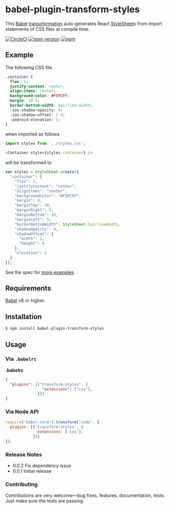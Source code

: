 # babel-plugin-transform-styles

This [Babel](https://github.com/babel/babel) [transoformation](https://babeljs.io/docs/plugins/) auto-generates React [StyleSheet](https://facebook.github.io/react-native/docs/stylesheet.html)s from import statements of CSS files at compile time.

[![CircleCI](https://img.shields.io/circleci/project/jmurzy/babel-plugin-transform-styles.svg)](https://circleci.com/gh/jmurzy/babel-plugin-transform-styles)
[![npm version](https://img.shields.io/npm/v/babel-plugin-transform-styles.svg?style=flat-square)](https://www.npmjs.com/package/babel-plugin-transform-styles)
[![npm](https://img.shields.io/npm/l/babel-plugin-transform-styles.svg)](https://github.com/jmurzy/babel-plugin-transform-styles/blob/master/LICENSE.md)

## Example

The following CSS file

```css
.container {
  flex: 1;
  justify-content: center;
  align-items: center;
  background-color: #F5FCFF;
  margin: 10 5;
  border-bottom-width: hairline-width;
  -ios-shadow-opacity: 4;
  -ios-shadow-offset: 2 4;
  -android-elevation: 1;
}
```

when imported as follows

```js
import styles from '../styles.css';

<Container style={styles.container} />

```

will be transformed to

```js
var styles = StyleSheet.create({
  "container": {
    "flex": 1,
    "justifyContent": "center",
    "alignItems": "center",
    "backgroundColor": "#F5FCFF",
    "margin": 0,
    "marginTop": 10,
    "marginRight": 5,
    "marginBottom": 10,
    "marginLeft": 5,
    "borderBottomWidth": StyleSheet.hairlineWidth,
    "shadowOpacity": 4,
    "shadowOffset": {
      "width": 2,
      "height": 4
    },
    "elevation": 1
  }
});
```

See the spec for [more examples](https://github.com/jmurzy/babel-plugin-transform-styles/blob/master/test/index.spec.js).

## Requirements
[Babel](https://github.com/babel/babel) v6 or higher.

## Installation

```sh
$ npm install babel-plugin-transform-styles
```

## Usage

### Via `.babelrc`

**.babelrc**

```json
{
  "plugins": [["transform-styles", {
                "extensions": ["css"],
              }]]
}
```

### Via Node API

```javascript
require('babel-core').transform('code', {
  plugins: [['transform-styles', {
              extensions: ['css'],
            }]]
});
```

### Release Notes

* 0.0.2 Fix dependency issue
* 0.0.1 Initial release

### Contributing

Contributions are very welcome—bug fixes, features, documentation, tests. Just make sure the tests are passing.
